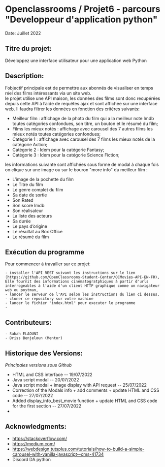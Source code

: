 
# Openclassrooms / Projet6 - parcours "Developpeur d'application python"

Date: Juillet 2022 


## Titre du projet:  
Développez une interface utilisateur pour une application web Python

## Description:   
l'objectif principale est de permettre aux abonnés de visualiser en temps réel des films intéressants via un site web.  
le projet utilise une API maison, les données des films sont donc recupérées depuis cette API à l’aide de requêtes ajax et sont affichée sur une interface web. 
Il faudra filtrer les données en fonction des critères suivants:

- Meilleur film : affichage de la photo du film qui a la meilleur note Imdb toutes catégories confondues, son titre, un bouton et le résumé du film;
- Films les mieux notés : affichage avec carousel des 7 autres films les mieux notés toutes catégories confondues;
- Catégorie 1 : affichage avec carousel des 7 films les mieux notés de la catégorie Action;
- Catégorie 2 : Idem pour la catégorie Fantasy;
- Catégorie 3 : Idem pour la catégorie Science Fiction;

les informations suivante sont affichées sous forme de modal à chaque fois on clique sur une image ou sur le bouron "more info" du meilleur film :
- L’image de la pochette du film
- Le Titre du film
- Le genre complet du film
- Sa date de sortie
- Son Rated
- Son score Imdb
- Son réalisateur
- La liste des acteurs
- Sa durée
- Le pays d’origine
- Le résultat au Box Office
- Le résumé du film 


## Exécution du programme  
  
Pour commencer à travailler sur ce projet:  

    - installer l'API REST suivant les instructions sur le lien  (https://github.com/OpenClassrooms-Student-Center/OCMovies-API-EN-FR), 
    Elle fournit des informations cinématogratphiques à partir d'urls interrogeables à l'aide d'un client HTTP graphique comme un navigateur web ou postman,
    - lancer le serveur de l'API selon les instructions du lien ci dessus.
    - cloner ce repository sur votre machine
    - lancer le fichier "index.html" pour executer le programme
    - 
  
  ## Contributeurs:    
    - Sabah ELAOUNI    
    - Driss Benjeloun (Mentor)  

 ## Historique des Versions:    
 *Principales versions sous Github*
- HTML and CSS interface -- 19/07/2022 
- Java script modal -- 20/07/2022 
- Java script modal + image display with API request  -- 25/07/2022 
- Correction of the Modals info + add comments + update HTML and CSS code -- 27/07/2022
- Added display_info_best_movie function + update HTML and CSS code for the first section -- 27/07/2022
- 








  ## Acknowledgments: 

- https://stackoverflow.com/    
- https://medium.com/
- https://webdesign.tutsplus.com/tutorials/how-to-build-a-simple-carousel-with-vanilla-javascript--cms-41734
- Discord DA python



